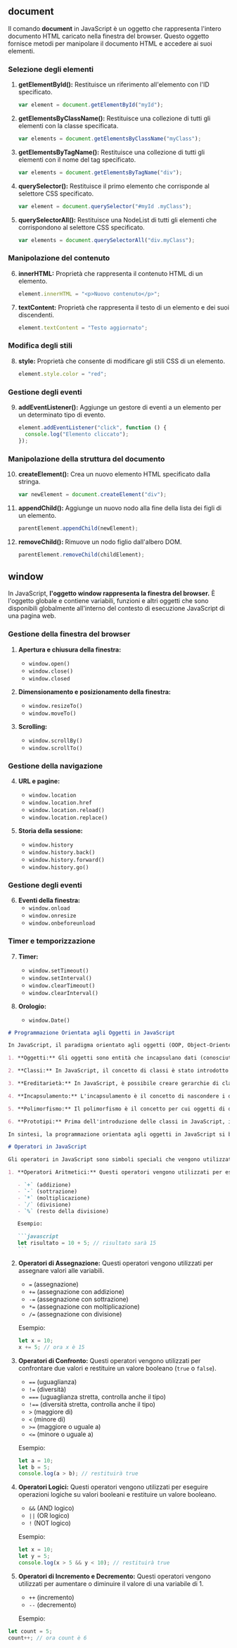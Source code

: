 ## document

Il comando **document** in JavaScript è un oggetto che rappresenta l'intero documento HTML caricato nella finestra del browser. Questo oggetto fornisce metodi per manipolare il documento HTML e accedere ai suoi elementi.

### Selezione degli elementi

1. **getElementById():** Restituisce un riferimento all'elemento con l'ID specificato.

   ```javascript
   var element = document.getElementById("myId");
   ```

2. **getElementsByClassName():** Restituisce una collezione di tutti gli elementi con la classe specificata.

   ```javascript
   var elements = document.getElementsByClassName("myClass");
   ```

3. **getElementsByTagName():** Restituisce una collezione di tutti gli elementi con il nome del tag specificato.

   ```javascript
   var elements = document.getElementsByTagName("div");
   ```

4. **querySelector():** Restituisce il primo elemento che corrisponde al selettore CSS specificato.

   ```javascript
   var element = document.querySelector("#myId .myClass");
   ```

5. **querySelectorAll():** Restituisce una NodeList di tutti gli elementi che corrispondono al selettore CSS specificato.

   ```javascript
   var elements = document.querySelectorAll("div.myClass");
   ```

### Manipolazione del contenuto

6. **innerHTML:** Proprietà che rappresenta il contenuto HTML di un elemento.

   ```javascript
   element.innerHTML = "<p>Nuovo contenuto</p>";
   ```

7. **textContent:** Proprietà che rappresenta il testo di un elemento e dei suoi discendenti.

   ```javascript
   element.textContent = "Testo aggiornato";
   ```

### Modifica degli stili

8. **style:** Proprietà che consente di modificare gli stili CSS di un elemento.

   ```javascript
   element.style.color = "red";
   ```

### Gestione degli eventi

9. **addEventListener():** Aggiunge un gestore di eventi a un elemento per un determinato tipo di evento.

   ```javascript
   element.addEventListener("click", function () {
     console.log("Elemento cliccato");
   });
   ```

### Manipolazione della struttura del documento

10. **createElement():** Crea un nuovo elemento HTML specificato dalla stringa.

    ```javascript
    var newElement = document.createElement("div");
    ```

11. **appendChild():** Aggiunge un nuovo nodo alla fine della lista dei figli di un elemento.

    ```javascript
    parentElement.appendChild(newElement);
    ```

12. **removeChild():** Rimuove un nodo figlio dall'albero DOM.

    ```javascript
    parentElement.removeChild(childElement);
    ```

## window

In JavaScript, **l'oggetto window rappresenta la finestra del browser.** È l'oggetto globale e contiene variabili, funzioni e altri oggetti che sono disponibili globalmente all'interno del contesto di esecuzione JavaScript di una pagina web.

### Gestione della finestra del browser

1. **Apertura e chiusura della finestra:**

   - `window.open()`
   - `window.close()`
   - `window.closed`

2. **Dimensionamento e posizionamento della finestra:**

   - `window.resizeTo()`
   - `window.moveTo()`

3. **Scrolling:**
   - `window.scrollBy()`
   - `window.scrollTo()`

### Gestione della navigazione

4. **URL e pagine:**

   - `window.location`
   - `window.location.href`
   - `window.location.reload()`
   - `window.location.replace()`

5. **Storia della sessione:**
   - `window.history`
   - `window.history.back()`
   - `window.history.forward()`
   - `window.history.go()`

### Gestione degli eventi

6. **Eventi della finestra:**
   - `window.onload`
   - `window.onresize`
   - `window.onbeforeunload`

### Timer e temporizzazione

7. **Timer:**

   - `window.setTimeout()`
   - `window.setInterval()`
   - `window.clearTimeout()`
   - `window.clearInterval()`

8. **Orologio:**
   - `window.Date()`

````markdown
# Programmazione Orientata agli Oggetti in JavaScript

In JavaScript, il paradigma orientato agli oggetti (OOP, Object-Oriented Programming) è un modo di scrivere codice che si concentra sugli "oggetti", che sono entità che rappresentano dati e comportamenti correlati. In questo contesto, "oriented" significa che il linguaggio è strutturato in modo da facilitare la programmazione orientata agli oggetti.

1. **Oggetti:** Gli oggetti sono entità che incapsulano dati (conosciuti come "proprietà") e comportamenti (conosciuti come "metodi"). Ad esempio, un oggetto "Auto" potrebbe avere proprietà come "marca", "modello" e "anno", insieme a metodi come "avvia()" e "ferma()".

2. **Classi:** In JavaScript, il concetto di classi è stato introdotto nelle versioni più recenti del linguaggio (ECMAScript 6 e successivi). Una classe è un modello per creare oggetti. Ad esempio, potresti avere una classe "Auto" che definisce la struttura generale di un'auto, e poi puoi creare molteplici istanze di questa classe con dati specifici per ciascuna auto.

3. **Ereditarietà:** In JavaScript, è possibile creare gerarchie di classi dove una classe (chiamata "figlio" o "sottoclasse") può ereditare proprietà e metodi da un'altra classe (chiamata "genitore" o "superclasse"). Questo permette di evitare la duplicazione del codice e di organizzare le classi in modo gerarchico basato sulle loro relazioni.

4. **Incapsulamento:** L'incapsulamento è il concetto di nascondere i dettagli interni di un oggetto e consentire l'accesso solo tramite un'interfaccia pubblica. In JavaScript, questo può essere raggiunto utilizzando la proprietà di visibilità come `public`, `private`, e `protected`. Tuttavia, JavaScript non offre un supporto nativo per queste parole chiave, ma è possibile ottenere un incapsulamento simile tramite tecniche di programmazione come i "closures" (chiusure) e i "modules" (moduli).

5. **Polimorfismo:** Il polimorfismo è il concetto per cui oggetti di diverse classi possono essere trattati allo stesso modo. In JavaScript, questo è spesso raggiunto grazie alla flessibilità del linguaggio, in cui una funzione può essere utilizzata per oggetti di diversi tipi senza la necessità di conoscere il tipo specifico in anticipo.

6. **Prototipi:** Prima dell'introduzione delle classi in JavaScript, il linguaggio usava un modello basato su prototipi per l'ereditarietà. Ogni oggetto ha un prototipo dal quale eredita proprietà e metodi. Questo approccio è ancora presente in JavaScript ed è utilizzato anche in combinazione con le classi.

In sintesi, la programmazione orientata agli oggetti in JavaScript si basa sull'uso di oggetti, classi, ereditarietà, incapsulamento, polimorfismo e prototipi per organizzare e strutturare il codice in modo efficace, facilitando la creazione e la gestione di grandi e complessi sistemi software.

# Operatori in JavaScript

Gli operatori in JavaScript sono simboli speciali che vengono utilizzati per eseguire operazioni su variabili e valori. Possono essere usati per eseguire calcoli matematici, confrontare valori, assegnare valori alle variabili e altro ancora. Ecco una spiegazione dei principali tipi di operatori in JavaScript:

1. **Operatori Aritmetici:** Questi operatori vengono utilizzati per eseguire operazioni matematiche su numeri.

   - `+` (addizione)
   - `-` (sottrazione)
   - `*` (moltiplicazione)
   - `/` (divisione)
   - `%` (resto della divisione)

   Esempio:

   ```javascript
   let risultato = 10 + 5; // risultato sarà 15
   ```
````

2. **Operatori di Assegnazione:** Questi operatori vengono utilizzati per assegnare valori alle variabili.

   - `=` (assegnazione)
   - `+=` (assegnazione con addizione)
   - `-=` (assegnazione con sottrazione)
   - `*=` (assegnazione con moltiplicazione)
   - `/=` (assegnazione con divisione)

   Esempio:

   ```javascript
   let x = 10;
   x += 5; // ora x è 15
   ```

3. **Operatori di Confronto:** Questi operatori vengono utilizzati per confrontare due valori e restituire un valore booleano (`true` o `false`).

   - `==` (uguaglianza)
   - `!=` (diversità)
   - `===` (uguaglianza stretta, controlla anche il tipo)
   - `!==` (diversità stretta, controlla anche il tipo)
   - `>` (maggiore di)
   - `<` (minore di)
   - `>=` (maggiore o uguale a)
   - `<=` (minore o uguale a)

   Esempio:

   ```javascript
   let a = 10;
   let b = 5;
   console.log(a > b); // restituirà true
   ```

4. **Operatori Logici:** Questi operatori vengono utilizzati per eseguire operazioni logiche su valori booleani e restituire un valore booleano.

   - `&&` (AND logico)
   - `||` (OR logico)
   - `!` (NOT logico)

   Esempio:

   ```javascript
   let x = 10;
   let y = 5;
   console.log(x > 5 && y < 10); // restituirà true
   ```

5. **Operatori di Incremento e Decremento:** Questi operatori vengono utilizzati per aumentare o diminuire il valore di una variabile di 1.

   - `++` (incremento)
   - `--` (decremento)

   Esempio:

```javascript
let count = 5;
count++; // ora count è 6
```

```

```
